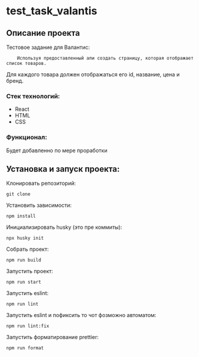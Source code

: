 # test_task_valantis

## Описание проекта

Тестовое задание для Валантис:

    	Используя предоставленный апи создать страницу, которая отображает список товаров.

Для каждого товара должен отображаться его id, название, цена и бренд.

### Стек технологий:

- React
- HTML
- CSS

### Функционал:

Будет добавленно по мере проработки

## Установка и запуск проекта:

Клонировать репозиторий:

    git clone

Установить зависимости:

    npm install

Инициализировать husky (это пре коммиты):

    npx husky init

Собрать проект:

    npm run build

Запустить проект:

    npm run start

Запустить eslint:

    npm run lint

Запустить eslint и пофиксить то чот фозможно автоматом:

    npm run lint:fix

Запустить форматирование prettier:

    npm run format
